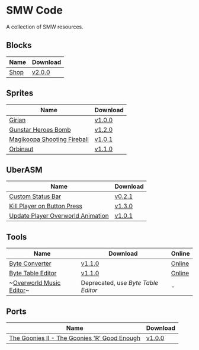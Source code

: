 # SMW Code

A collection of SMW resources.

## Blocks

| Name                  | Download                                                                                           |
| --------------------- | -------------------------------------------------------------------------------------------------- |
| [Shop](./blocks/shop) | [v2.0.0](https://github.com/zuccha/smw-code/releases/download/block%2Fshop%2F2.0.0/shop-2.0.0.zip) |

## Sprites

| Name                                                        | Download                                                                                                                          |
| ----------------------------------------------------------- | --------------------------------------------------------------------------------------------------------------------------------- |
| [Girian](./sprites/girian)                                  | [v1.0.0](https://github.com/zuccha/smw-code/releases/download/sprite%2Fgirian%2F1.0.0/girian-1.0.0.zip)                           |
| [Gunstar Heroes Bomb](./sprites/gunstar_heroes_bomb)        | [v1.2.0](https://github.com/zuccha/smw-code/releases/download/sprite%2Fgunstar_heroes_bomb%2F1.2.0/gunstar_heroes_bomb-1.2.0.zip) |
| [Magikoopa Shooting Fireball](./sprites/magikoopa_fireball) | [v1.0.1](https://github.com/zuccha/smw-code/releases/download/sprite%2Fmagikoopa_fireball%2F1.0.1/magikoopa_fireball-1.0.1.zip)   |
| [Orbinaut](./sprites/orbinaut)                              | [v1.1.0](https://github.com/zuccha/smw-code/releases/download/sprite%2Forbinaut%2F1.1.0/orbinaut-1.1.0.zip)                       |

## UberASM

| Name                                                                             | Download                                                                                                                                                       |
| -------------------------------------------------------------------------------- | -------------------------------------------------------------------------------------------------------------------------------------------------------------- |
| [Custom Status Bar](./uberasm/custom_status_bar)                                 | [v0.2.1](https://github.com/zuccha/smw-code/releases/download/uberasm%2Fcustom_status_bar%2F0.2.1/custom_status_bar-0.2.1.zip)                                 |
| [Kill Player on Button Press](./uberasm/kill_player_on_button_press)             | [v1.3.0](https://github.com/zuccha/smw-code/releases/download/uberasm%2Fkill_player_on_button_press%2F1.3.0/kill_player_on_button_press-1.3.0.zip)             |
| [Update Player Overworld Animation](./uberasm/update_player_overworld_animation) | [v1.0.1](https://github.com/zuccha/smw-code/releases/download/uberasm%2Fupdate_player_overworld_animation%2F1.0.1/update_player_overworld_animation-1.0.1.zip) |

## Tools

| Name                                                       | Download                                                                                                                    | Online                                                   |
| ---------------------------------------------------------- | --------------------------------------------------------------------------------------------------------------------------- | -------------------------------------------------------- |
| [Byte Converter](./tools/byte_converter)                   | [v1.1.0](https://github.com/zuccha/smw-code/releases/download/tool%2Fbyte_converter%2F1.1.0/byte_converter-1.1.0.zip)       | [Online](https://zuccha.io/pages/byte_converter.html)    |
| [Byte Table Editor](./tools/byte_table_editor)             | [v1.1.0](https://github.com/zuccha/smw-code/releases/download/tool%2Fbyte_table_editor%2F1.1.0/byte_table_editor-1.1.0.zip) | [Online](https://zuccha.io/pages/byte_table_editor.html) |
| ~[Overworld Music Editor](./tools/overworld_music_editor)~ | Deprecated, use _Byte Table Editor_                                                                                         | -                                                        |

## Ports

| Name                                                                                               | Download                                                                                                                                                                      |
| -------------------------------------------------------------------------------------------------- | ----------------------------------------------------------------------------------------------------------------------------------------------------------------------------- |
| [The Goonies II - The Goonies 'R' Good Enough](./ports/the_goonies_ii_-_the_goonies_r_good_enough) | [v1.0.0](https://github.com/zuccha/smw-code/releases/download/port%2Fthe_goonies_ii_-_the_goonies_r_good_enough%2F1.0.0/the_goonies_ii_-_the_goonies_r_good_enough-1.0.0.zip) |
